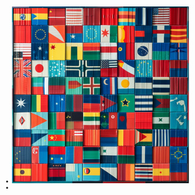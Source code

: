 - ![joyrocket._a_flag_consisting_of_the_flags_of_all_countries_2f6aa145-1543-4df3-bebe-f6ccc067bac8.png](../assets/joyrocket._a_flag_consisting_of_the_flags_of_all_countries_2f6aa145-1543-4df3-bebe-f6ccc067bac8_1719387515133_0.png)
-